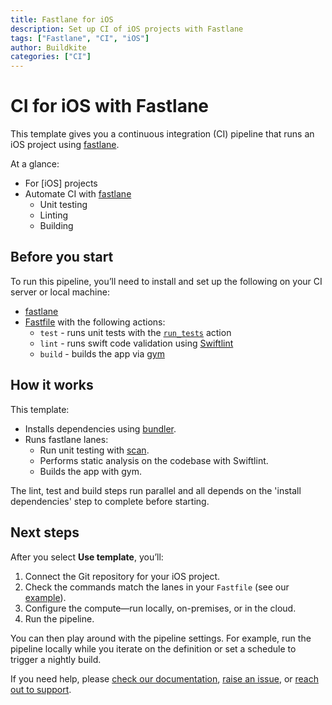 ```yaml
---
title: Fastlane for iOS
description: Set up CI of iOS projects with Fastlane
tags: ["Fastlane", "CI", "iOS"]
author: Buildkite
categories: ["CI"]
---
```


# CI for iOS with Fastlane

This template gives you a continuous integration (CI) pipeline that runs an iOS project using [fastlane](https://fastlane.tools/).

At a glance:

- For [iOS] projects
- Automate CI with [fastlane](https://fastlane.tools/)
  - Unit testing
  - Linting
  - Building

## Before you start

To run this pipeline, you’ll need to install and set up the following on your CI server or local machine:

- [fastlane](https://docs.fastlane.tools/getting-started/ios/setup/)
- [Fastfile](./example-project/fastlane/Fastfile) with the following actions:
  - `test` - runs unit tests with the [`run_tests`](http://docs.fastlane.tools/actions/run_tests) action
  - `lint` - runs swift code validation using [Swiftlint](http://docs.fastlane.tools/actions/swiftlint)
  - `build` - builds the app via [gym](http://docs.fastlane.tools/actions/gym)

## How it works

This template:

- Installs dependencies using [bundler](https://bundler.io/).
- Runs fastlane lanes:
  - Run unit testing with [scan](http://docs.fastlane.tools/actions/run_tests/#whats-scan).
  - Performs static analysis on the codebase with Swiftlint.
  - Builds the app with gym.

The lint, test and build steps run parallel and all depends on the 'install dependencies' step to complete before starting.

## Next steps

After you select **Use template**, you’ll:

1. Connect the Git repository for your iOS project.
2. Check the commands match the lanes in your `Fastfile` (see our [example](./example-project/fastlane/Fastfile)).
3. Configure the compute—run locally, on-premises, or in the cloud.
4. Run the pipeline.

You can then play around with the pipeline settings. For example, run the pipeline locally while you iterate on the definition or set a schedule to trigger a nightly build.

If you need help, please [check our documentation](https://buildkite.com/docs/pipelines/configuration-overview), [raise an issue](https://github.com/buildkite/templates/issues), or [reach out to support](https://buildkite.com/support).
